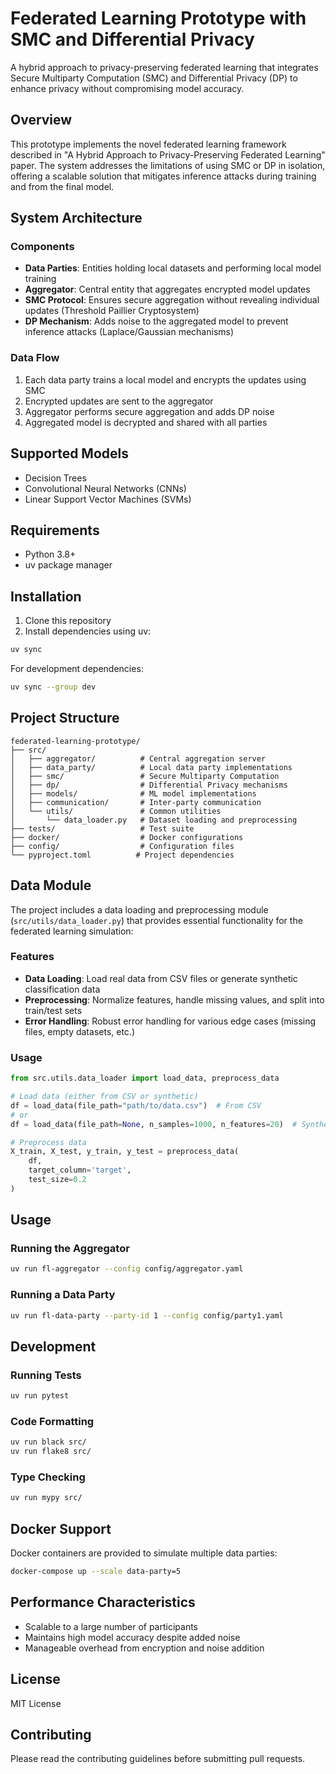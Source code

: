 # Federated Learning Prototype with SMC and Differential Privacy

A hybrid approach to privacy-preserving federated learning that integrates Secure Multiparty Computation (SMC) and Differential Privacy (DP) to enhance privacy without compromising model accuracy.

## Overview

This prototype implements the novel federated learning framework described in "A Hybrid Approach to Privacy-Preserving Federated Learning" paper. The system addresses the limitations of using SMC or DP in isolation, offering a scalable solution that mitigates inference attacks during training and from the final model.

## System Architecture

### Components

- **Data Parties**: Entities holding local datasets and performing local model training
- **Aggregator**: Central entity that aggregates encrypted model updates
- **SMC Protocol**: Ensures secure aggregation without revealing individual updates (Threshold Paillier Cryptosystem)
- **DP Mechanism**: Adds noise to the aggregated model to prevent inference attacks (Laplace/Gaussian mechanisms)

### Data Flow

1. Each data party trains a local model and encrypts the updates using SMC
2. Encrypted updates are sent to the aggregator
3. Aggregator performs secure aggregation and adds DP noise
4. Aggregated model is decrypted and shared with all parties

## Supported Models

- Decision Trees
- Convolutional Neural Networks (CNNs)
- Linear Support Vector Machines (SVMs)

## Requirements

- Python 3.8+
- uv package manager

## Installation

1. Clone this repository
2. Install dependencies using uv:

```bash
uv sync
```

For development dependencies:

```bash
uv sync --group dev
```

## Project Structure

```
federated-learning-prototype/
├── src/
│   ├── aggregator/          # Central aggregation server
│   ├── data_party/          # Local data party implementations
│   ├── smc/                 # Secure Multiparty Computation
│   ├── dp/                  # Differential Privacy mechanisms
│   ├── models/              # ML model implementations
│   ├── communication/       # Inter-party communication
│   └── utils/               # Common utilities
│       └── data_loader.py   # Dataset loading and preprocessing
├── tests/                   # Test suite
├── docker/                  # Docker configurations
├── config/                  # Configuration files
└── pyproject.toml          # Project dependencies
```

## Data Module

The project includes a data loading and preprocessing module (`src/utils/data_loader.py`) that provides essential functionality for the federated learning simulation:

### Features

- **Data Loading**: Load real data from CSV files or generate synthetic classification data
- **Preprocessing**: Normalize features, handle missing values, and split into train/test sets
- **Error Handling**: Robust error handling for various edge cases (missing files, empty datasets, etc.)

### Usage

```python
from src.utils.data_loader import load_data, preprocess_data

# Load data (either from CSV or synthetic)
df = load_data(file_path="path/to/data.csv")  # From CSV
# or
df = load_data(file_path=None, n_samples=1000, n_features=20)  # Synthetic

# Preprocess data
X_train, X_test, y_train, y_test = preprocess_data(
    df, 
    target_column='target',
    test_size=0.2
)
```

## Usage

### Running the Aggregator

```bash
uv run fl-aggregator --config config/aggregator.yaml
```

### Running a Data Party

```bash
uv run fl-data-party --party-id 1 --config config/party1.yaml
```

## Development

### Running Tests

```bash
uv run pytest
```

### Code Formatting

```bash
uv run black src/
uv run flake8 src/
```

### Type Checking

```bash
uv run mypy src/
```

## Docker Support

Docker containers are provided to simulate multiple data parties:

```bash
docker-compose up --scale data-party=5
```

## Performance Characteristics

- Scalable to a large number of participants
- Maintains high model accuracy despite added noise
- Manageable overhead from encryption and noise addition

## License

MIT License

## Contributing

Please read the contributing guidelines before submitting pull requests.